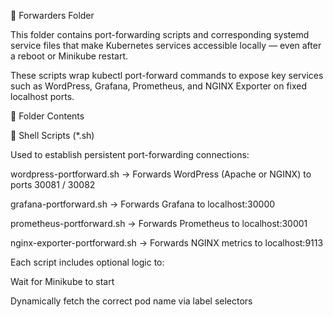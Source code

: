 🔁 Forwarders Folder

This folder contains port-forwarding scripts and corresponding systemd service files that make Kubernetes services accessible locally — even after a reboot or Minikube restart.

These scripts wrap kubectl port-forward commands to expose key services such as WordPress, Grafana, Prometheus, and NGINX Exporter on fixed localhost ports.

📁 Folder Contents

🔧 Shell Scripts (*.sh)

Used to establish persistent port-forwarding connections:

wordpress-portforward.sh → Forwards WordPress (Apache or NGINX) to ports 30081 / 30082

grafana-portforward.sh → Forwards Grafana to localhost:30000

prometheus-portforward.sh → Forwards Prometheus to localhost:30001

nginx-exporter-portforward.sh → Forwards NGINX metrics to localhost:9113

Each script includes optional logic to:

Wait for Minikube to start

Dynamically fetch the correct pod name via label selectors
